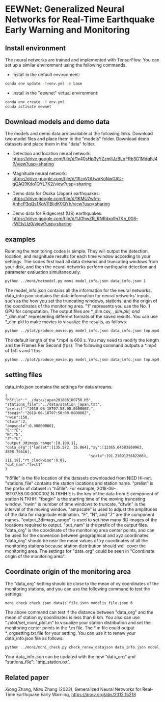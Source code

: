 # EEWNet: Generalized Neural Networks for Real-Time Earthquake Early Warning and Monitoring

## Install environment
The neural networks are trained and implemented with TensorFlow. You can set up a similar environment using the following commands.
- Install in the default environment:
```bash
conda env update -f=env.yml -n base
```
- Install in the "eewnet" virtual environment: 
```bash
conda env create -f env.yml
conda activate eewnet
```
## Download models and demo data
The models and demo data are available at the following links. Download two model files and place them in the "models" folder. Download demo datasets and place them in the "data" folder.

- Detection and location neural network: https://drive.google.com/file/d/1v40sHp3yYZzmIIJzBLqFRb3G1MdqFJ4P/view?usp=sharing

- Magnitude neural network: https://drive.google.com/file/d/1flzoVOUwdKoNwGAU-qQAQ9Kdo1QYL7K2/view?usp=sharing

- Demo data for Osaka (Japan) earthquakes: https://drive.google.com/file/d/1KMU7wfm-AnhcP3qQs1XqVl1BIidK9QYh/view?usp=sharing

- Demo data for Ridgecrest (US) earthquakes: https://drive.google.com/file/d/1JGhwZR_RNRdxo9nTKb_006-rWEIvLlz0/view?usp=sharing

## examples
Running the monitoring codes is simple. They will output the detection, location, and magnitude results for each time window according to your settings. The codes first load all data streams and truncating windows from your disk, and then the neural networks perform earthquake detection and parameter evaluation simultaneously. 
```bash
python ../moni/netmodel.py moni model_info.json data_info.json 1
```
The model_info.json contains all the information for the neural networks. data_info.json contains the data information for neural networks' inputs, such as the how you set the truncating windows, stations, and the origin of the coordinates of the monitoring area. "1" represents you use the No. 1 GPU for computation.
The output files are *_dlm.csv, *_dlm.pkl, and "*_dlm.mat" representing different formats of the saved results. You can use *_dlm.pkl to make movies to visualize the results, as follows:
```bash
python ../plot/produce_movie.py model_info.json data_info.json tmp.mp4
```
The default length of the *.mp4 is 600 s. You may need to modify the length and the Frames Per Second (fps). The following command outputs a *.mp4 of 150 s and 1 fps:
```bash
python ../plot/produce_movie.py model_info.json data_info.json tmp.mp4 150 1
```

## setting files
data_info.json contains the settings for data streams.
```
{
"h5file":"../data/japan201806180758.h5",
"stations_file":"../data/station_japan.txt",
"prelist":"2018-06-18T07.58.00.000000Z.",
"tbegin":"2018-06-18T07:58:00.000000Z",
"nwin":150,
"dtwin":2,
"ampscale":0.000000001,
"E":"E",
"N":"N",
"Z":"U",
"output_3dimags_range":[0,100,1],
"data_org":{"lonlat":[135.572, 35.064],"xy":[12365.64583869963, 3898.76616],
                                      "scale":[91.21091256822669, 111.19],"rt_clockwise":0.0},
"out_nam":"test1"
}
```
"h5file" is the file location of the datasets downloaded from NIED Hi-net. "stations_file" contains the station locations and station name. "prelist" is the prefix of dataset in "h5file". For example, 2018-06-18T07.58.00.000000Z.N.TKHH.E is the key of the data from E component of station N.TKHH. "tbegin" is the starting time of the moving truncating window. "nwin" is number of time windows to truncate, "dtwin" is the intervel of the moving window. "ampscale" is used to adjust the amplitudes of the data for magnitude estimation. "E", "N", and "Z" are the component names. "output_3dimags_range" is used to set how many 3D images of the locations required to output. "out_nam" is the prefix of the output files. "data_org" is the coordinate of the monitoring area center points, and can be used for the conversion between geographical and xyz coordinates. "data_org" should be near the mean values of xy coordinates of all the monitoring stations because station distribution should well cover the monitoring area. The settings for "data_org" could be seen in "Coordinate origin of the monitoring area".

## Coordinate origin of the monitoring area
The "data_org" setting should be close to the mean of xy coordinates of the monitoring stations, and you can use the following command to test the settings:
```bash
moni_check check_json datajs_file.json modeljs_file.json 6
```
The above command can test if the distance between "data_org" and the mean of station xy coordinates is less than 6 km. You also can use "./plot/set_moni_plot.m" to visualize your station distribution and set the monitoring center points in the *.m file. The *.m file could output *_orgsetting.txt file for your setting. You can use it to renew your data_info.json file as follows:
```bash
python ../moni/moni_check.py check_renew_datajson data_info.json model_info.json ../plot/tmp_orgsetting.txt 6
```
Your data_info.json can be updated with the new "data_org" and "stations_file": "tmp_station.txt".

## Related paper
Xiong Zhang, Miao Zhang (2023), Generalized Neural Networks for Real-Time Earthquake Early Warning, https://arxiv.org/abs/2312.15218

